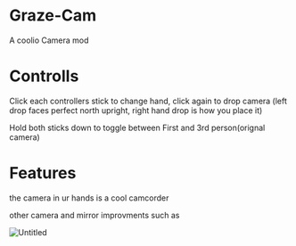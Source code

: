 # Graze-Cam

A coolio Camera mod

# Controlls

Click each controllers stick to change hand, click again to drop camera (left drop faces perfect north upright, right hand drop is how you place it)

Hold both sticks down to toggle between First and 3rd person(orignal camera)


# Features
the camera in ur hands is a cool camcorder

other camera and mirror improvments
such as

![Untitled](https://github.com/The-Graze/Graze-Cam/assets/82724623/7317566c-ff20-47e4-9170-f8dd215036f7)
